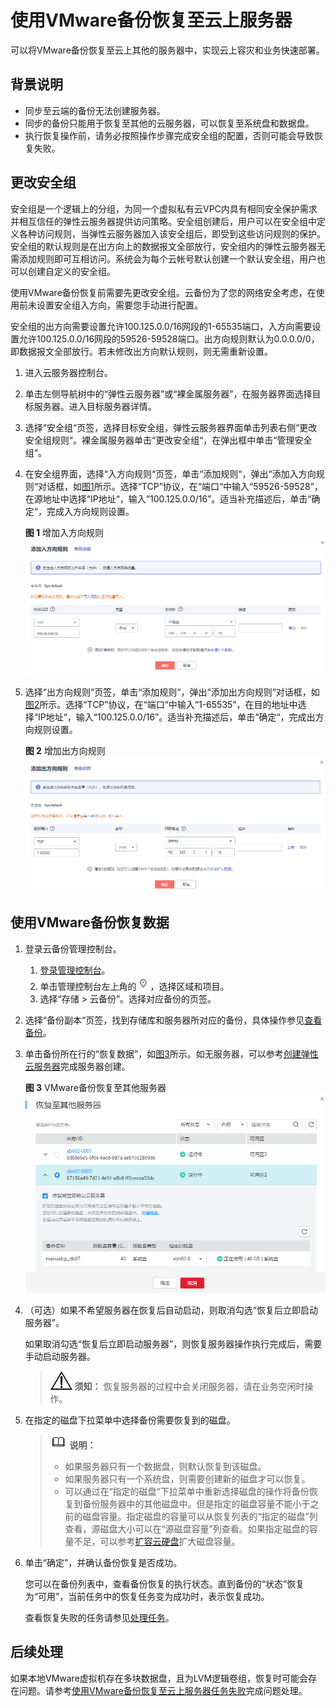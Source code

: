 # 使用VMware备份恢复至云上服务器<a name="cbr_03_0078"></a>

可以将VMware备份恢复至云上其他的服务器中，实现云上容灾和业务快速部署。

## 背景说明<a name="zh-cn_topic_0160754601_section3894151612319"></a>

-   同步至云端的备份无法创建服务器。
-   同步的备份只能用于恢复至其他的云服务器，可以恢复至系统盘和数据盘。
-   执行恢复操作前，请务必按照操作步骤完成安全组的配置，否则可能会导致恢复失败。

## 更改安全组<a name="section86132724315"></a>

安全组是一个逻辑上的分组，为同一个虚拟私有云VPC内具有相同安全保护需求并相互信任的弹性云服务器提供访问策略。安全组创建后，用户可以在安全组中定义各种访问规则，当弹性云服务器加入该安全组后，即受到这些访问规则的保护。安全组的默认规则是在出方向上的数据报文全部放行，安全组内的弹性云服务器无需添加规则即可互相访问。系统会为每个云帐号默认创建一个默认安全组，用户也可以创建自定义的安全组。

使用VMware备份恢复前需要先更改安全组。云备份为了您的网络安全考虑，在使用前未设置安全组入方向，需要您手动进行配置。

安全组的出方向需要设置允许100.125.0.0/16网段的1-65535端口，入方向需要设置允许100.125.0.0/16网段的59526-59528端口。出方向规则默认为0.0.0.0/0，即数据报文全部放行。若未修改出方向默认规则，则无需重新设置。

1.  进入云服务器控制台。
2.  单击左侧导航树中的“弹性云服务器”或“裸金属服务器”，在服务器界面选择目标服务器。进入目标服务器详情。
3.  选择“安全组“页签，选择目标安全组，弹性云服务器界面单击列表右侧“更改安全组规则“。裸金属服务器单击“更改安全组“，在弹出框中单击“管理安全组“。
4.  在安全组界面，选择“入方向规则“页签，单击“添加规则“，弹出“添加入方向规则“对话框，如[图1](#fig325675335215)所示。选择“TCP”协议，在“端口“中输入“59526-59528”，在源地址中选择“IP地址“，输入“100.125.0.0/16”。适当补充描述后，单击“确定“，完成入方向规则设置。

    **图 1**  增加入方向规则<a name="fig325675335215"></a>  
    ![](figures/增加入方向规则.png "增加入方向规则")

5.  选择“出方向规则“页签，单击“添加规则“，弹出“添加出方向规则“对话框，如[图2](#fig12673419116)所示。选择“TCP”协议，在“端口“中输入“1-65535”，在目的地址中选择“IP地址“，输入“100.125.0.0/16”。适当补充描述后，单击“确定“，完成出方向规则设置。

    **图 2**  增加出方向规则<a name="fig12673419116"></a>  
    ![](figures/增加出方向规则.png "增加出方向规则")


## 使用VMware备份恢复数据<a name="section17372011145014"></a>

1.  登录云备份管理控制台。
    1.  [登录管理控制台](https://console.huaweicloud.com/console/?locale=zh-cn#/cbr/manager/csbs/vaultList)。
    2.  单击管理控制台左上角的![](figures/icon-region.png)，选择区域和项目。
    3.  选择“存储 \> 云备份”。选择对应备份的页签。

2.  选择“备份副本“页签，找到存储库和服务器所对应的备份，具体操作参见[查看备份](https://support.huaweicloud.com/usermanual-cbr/cbr_03_0013.html)。
3.  单击备份所在行的“恢复数据”，如[图3](#zh-cn_topic_0160754601_fig65211231152210)所示。如无服务器，可以参考[创建弹性云服务器](https://support.huaweicloud.com/qs-ecs/ecs_02_0009.html)完成服务器创建。

    **图 3**  VMware备份恢复至其他服务器<a name="zh-cn_topic_0160754601_fig65211231152210"></a>  
    ![](figures/VMware备份恢复至其他服务器.png "VMware备份恢复至其他服务器")

4.  （可选）如果不希望服务器在恢复后自动启动，则取消勾选“恢复后立即启动服务器”。

    如果取消勾选“恢复后立即启动服务器”，则恢复服务器操作执行完成后，需要手动启动服务器。

    >![](public_sys-resources/icon-notice.gif) **须知：** 
    >恢复服务器的过程中会关闭服务器，请在业务空闲时操作。

5.  在指定的磁盘下拉菜单中选择备份需要恢复到的磁盘。

    >![](public_sys-resources/icon-note.gif) **说明：** 
    >-   如果服务器只有一个数据盘，则默认恢复到该磁盘。
    >-   如果服务器只有一个系统盘，则需要创建新的磁盘才可以恢复。
    >-   可以通过在“指定的磁盘“下拉菜单中重新选择磁盘的操作将备份恢复到备份服务器中的其他磁盘中。但是指定的磁盘容量不能小于之前的磁盘容量。指定磁盘的容量可以从恢复列表的“指定的磁盘”列查看，源磁盘大小可以在“源磁盘容量”列查看。如果指定磁盘的容量不足，可以参考[扩容云硬盘](https://support.huaweicloud.com/usermanual-evs/evs_01_0006.html)扩大磁盘容量。

6.  单击“确定”，并确认备份恢复是否成功。

    您可以在备份列表中，查看备份恢复的执行状态。直到备份的“状态”恢复为“可用”，当前任务中的恢复任务变为成功时，表示恢复成功。

    查看恢复失败的任务请参见[处理任务](https://support.huaweicloud.com/usermanual-cbr/cbr_03_0035.html)。


## 后续处理<a name="section1563516386389"></a>

如果本地VMware虚拟机存在多块数据盘，且为LVM逻辑卷组，恢复时可能会存在问题。请参考[使用VMware备份恢复至云上服务器任务失败](https://support.huaweicloud.com/trouble-cbr/cbr_05_0012.html)完成问题处理。

